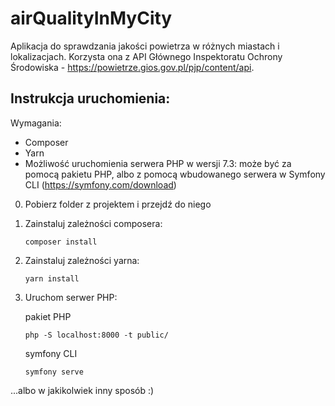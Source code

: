 # airQualityInMyCity

Aplikacja do sprawdzania jakości powietrza w różnych miastach i lokalizacjach. Korzysta ona z API Głównego Inspektoratu Ochrony Środowiska - https://powietrze.gios.gov.pl/pjp/content/api.

Instrukcja uruchomienia:
- 
Wymagania:
* Composer
* Yarn
* Możliwość uruchomienia serwera PHP w wersji 7.3: 
może być za pomocą pakietu PHP, albo z pomocą wbudowanego serwera w Symfony CLI (https://symfony.com/download)
0. Pobierz folder z projektem i przejdź do niego
1. Zainstaluj zależności composera:
    ```console
    composer install
    ```
2. Zainstaluj zależności yarna:
    ```console
    yarn install
    ```
3. Uruchom serwer PHP:
    
    pakiet PHP
    ```console
    php -S localhost:8000 -t public/
    ```
   symfony CLI
    ```console
    symfony serve
    ```
...albo w jakikolwiek inny sposób :)
